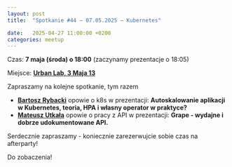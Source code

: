```yaml
---
layout: post
title:  "Spotkanie #44 – 07.05.2025 – Kubernetes"

date:   2025-04-27 11:00:00 +0200
categories: meetup
---
```



Czas: **7 maja (środa) o 18:00** (zaczynamy prezentacje o 18:05) 

Miejsce: **[Urban Lab, 3 Maja 13](https://goo.gl/maps/xfBVTXEWcyR3U9XcA)**


Zapraszamy na kolejne spotkanie, tym razem 

* **[Bartosz Rybacki](https://www.linkedin.com/in/bartoszrybacki/)** opowie o k8s w prezentacji: **Autoskalowanie aplikacji w Kubernetes, teoria, HPA i własny operator w praktyce?**
* **[Mateusz Utkała](https://www.linkedin.com/in/mateusz-utkala)** opowie o pracy z API w prezentacji: **Grape - wydajne i dobrze udokumentowane API.**

Serdecznie zapraszamy - koniecznie zarezerwujcie sobie czas na afterparty!

Do zobaczenia!
